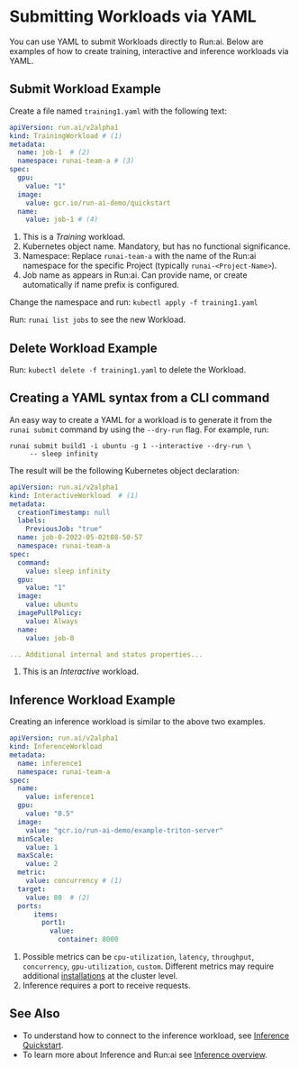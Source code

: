 
# Submitting Workloads via YAML

You can use YAML to submit Workloads directly to Run:ai. Below are examples of how to create training, interactive and inference workloads via YAML.

## Submit Workload Example

Create a file named `training1.yaml` with the following text:

``` YAML title="training1.yaml"
apiVersion: run.ai/v2alpha1
kind: TrainingWorkload # (1)
metadata:
  name: job-1  # (2) 
  namespace: runai-team-a # (3)
spec:
  gpu:
    value: "1"
  image:
    value: gcr.io/run-ai-demo/quickstart
  name:
    value: job-1 # (4)
```

1. This is a _Training_ workload.
2. Kubernetes object name. Mandatory, but has no functional significance.
3. Namespace: Replace `runai-team-a` with the name of the Run:ai namespace for the specific Project (typically `runai-<Project-Name>`).
4. Job name as appears in Run:ai. Can provide name, or create automatically if name prefix is configured. 

Change the namespace and run: `kubectl apply -f training1.yaml`

Run: `runai list jobs` to see the new Workload.

## Delete Workload Example

Run: `kubectl delete -f training1.yaml` to delete the Workload. 


## Creating a YAML syntax from a CLI command

An easy way to create a YAML for a workload is to generate it from the `runai submit` command by using the `--dry-run` flag. For example, run:

```
runai submit build1 -i ubuntu -g 1 --interactive --dry-run \
     -- sleep infinity 
```

The result will be the following Kubernetes object declaration:

``` YAML
apiVersion: run.ai/v2alpha1
kind: InteractiveWorkload  # (1)
metadata:
  creationTimestamp: null
  labels:
    PreviousJob: "true"
  name: job-0-2022-05-02t08-50-57
  namespace: runai-team-a
spec:
  command:
    value: sleep infinity
  gpu:
    value: "1"
  image:
    value: ubuntu
  imagePullPolicy:
    value: Always
  name:
    value: job-0

... Additional internal and status properties...
```

1. This is an _Interactive_ workload.


## Inference Workload Example

Creating an inference workload is similar to the above two examples.

``` YAML
apiVersion: run.ai/v2alpha1
kind: InferenceWorkload
metadata:
  name: inference1
  namespace: runai-team-a
spec:
  name:
    value: inference1
  gpu:
    value: "0.5"
  image:
    value: "gcr.io/run-ai-demo/example-triton-server"
  minScale:
    value: 1
  maxScale:
    value: 2
  metric:
    value: concurrency # (1)
  target:
    value: 80  # (2)
  ports:
      items:
        port1:
          value:
            container: 8000
```

1. Possible metrics can be `cpu-utilization`, `latency`, `throughput`, `concurrency`, `gpu-utilization`, `custom`. Different metrics may require additional [installations](../../admin/runai-setup/cluster-setup/cluster-prerequisites.md#inference) at the cluster level. 
2. Inference requires a port to receive requests.

## See Also
* To understand how to connect to the inference workload, see [Inference Quickstart](../../Researcher/Walkthroughs/quickstart-inference.md).
* To learn more about Inference and Run:ai see [Inference overview](../../admin/workloads/inference-overview.md).